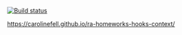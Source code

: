 [![Build status](https://ci.appveyor.com/api/projects/status/rw9m5x00x9133qck/branch/master?svg=true)](https://ci.appveyor.com/project/CarolineFell/ra-homeworks-hooks-context/branch/master)

https://carolinefell.github.io/ra-homeworks-hooks-context/